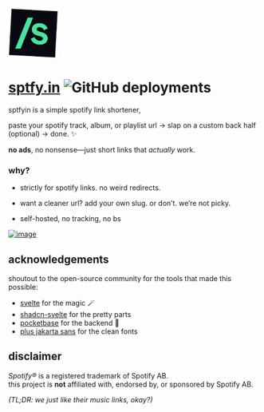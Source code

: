 <img src="static/favicon.png" title="sptfyin" alt="sptfyin logo" width="100" />

# [sptfy.in](https://sptfy.in) ![GitHub deployments](https://img.shields.io/github/deployments/ayamkv/sptfyin/production)


sptfyin is a simple spotify link shortener,

paste your spotify track, album, or playlist url → slap on a custom back half (optional) → done. ✨

**no ads**, no nonsense—just short links that _actually_ work.

### why?

- strictly for spotify links. no weird redirects.

- want a cleaner url? add your own slug. or don’t. we’re not picky.

- self-hosted, no tracking, no bs

<a href="https://sptfy.in/"><img src="https://sptfy.in/prev" alt="image" border="0"></a>


## acknowledgements  
shoutout to the open-source community for the tools that made this possible:  
- [svelte](https://svelte.dev/) for the magic 🪄   
- [shadcn-svelte](https://shadcn-svelte.com) for the pretty parts  
- [pocketbase](https://pocketbase.io) for the backend 📁
- [plus jakarta sans](https://github.com/tokotype/PlusJakartaSans) for the clean fonts  

## disclaimer  
*Spotify®* is a registered trademark of Spotify AB.  
this project is **not** affiliated with, endorsed by, or sponsored by Spotify AB. 

*(TL;DR: we just like their music links, okay?)*  

